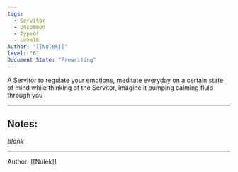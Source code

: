 ```yaml
---
tags:
  - Servitor
  - Uncommon
  - TypeOf
  - Level6
Author: "[[Nulek]]"
level: "6"
Document State: "Prewriting"
---
```

A Servitor to regulate your emotions, meditate everyday on a certain state of mind while thinking of the Servitor, imagine it pumping calming fluid through you
- - - 
## Notes:
_blank_
- - - 
Author: [[Nulek]]
